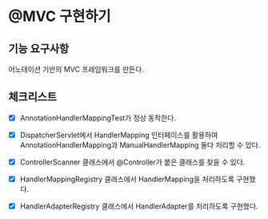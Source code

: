 # @MVC 구현하기

## 기능 요구사항
어노테이션 기반의 MVC 프레임워크를 만든다.  

## 체크리스트
- [x] AnnotationHandlerMappingTest가 정상 동작한다.  
- [x] DispatcherServlet에서 HandlerMapping 인터페이스를 활용하여 AnnotationHandlerMapping과 ManualHandlerMapping 둘다 처리할 수 있다.  

- [x] ControllerScanner 클래스에서 @Controller가 붙은 클래스를 찾을 수 있다.
- [x] HandlerMappingRegistry 클래스에서 HandlerMapping을 처리하도록 구현했다.
- [x] HandlerAdapterRegistry 클래스에서 HandlerAdapter를 처리하도록 구현했다.

